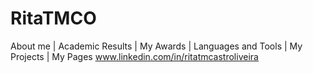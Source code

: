 # RitaTMCO
About me | Academic Results | My Awards | Languages and Tools | My Projects | My Pages
www.linkedin.com/in/ritatmcastroliveira

